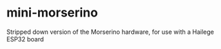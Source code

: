 # mini-morserino
Stripped down version of the Morserino hardware, for use with a Hailege ESP32 board
